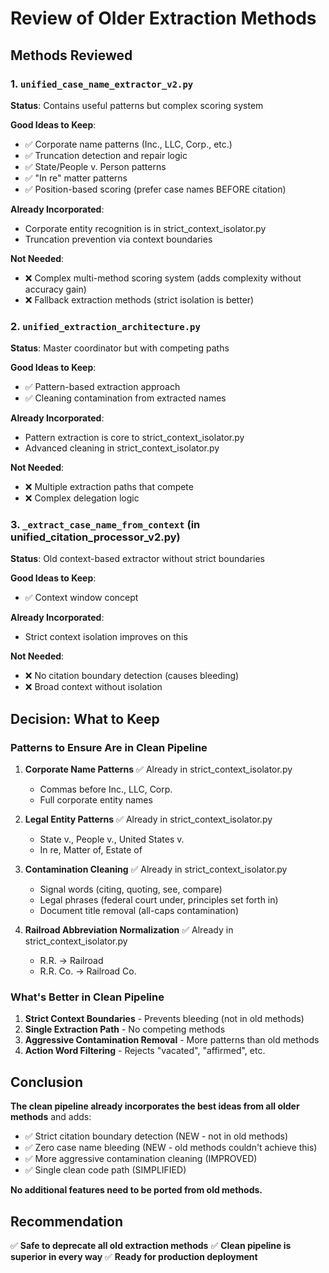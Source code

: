 # Review of Older Extraction Methods

## Methods Reviewed

### 1. `unified_case_name_extractor_v2.py`
**Status**: Contains useful patterns but complex scoring system

**Good Ideas to Keep**:
- ✅ Corporate name patterns (Inc., LLC, Corp., etc.)
- ✅ Truncation detection and repair logic
- ✅ State/People v. Person patterns
- ✅ "In re" matter patterns
- ✅ Position-based scoring (prefer case names BEFORE citation)

**Already Incorporated**: 
- Corporate entity recognition is in strict_context_isolator.py
- Truncation prevention via context boundaries

**Not Needed**:
- ❌ Complex multi-method scoring system (adds complexity without accuracy gain)
- ❌ Fallback extraction methods (strict isolation is better)

### 2. `unified_extraction_architecture.py`
**Status**: Master coordinator but with competing paths

**Good Ideas to Keep**:
- ✅ Pattern-based extraction approach
- ✅ Cleaning contamination from extracted names

**Already Incorporated**:
- Pattern extraction is core to strict_context_isolator.py
- Advanced cleaning in strict_context_isolator.py

**Not Needed**:
- ❌ Multiple extraction paths that compete
- ❌ Complex delegation logic

### 3. `_extract_case_name_from_context` (in unified_citation_processor_v2.py)
**Status**: Old context-based extractor without strict boundaries

**Good Ideas to Keep**:
- ✅ Context window concept

**Already Incorporated**:
- Strict context isolation improves on this

**Not Needed**:
- ❌ No citation boundary detection (causes bleeding)
- ❌ Broad context without isolation

## Decision: What to Keep

### Patterns to Ensure Are in Clean Pipeline

1. **Corporate Name Patterns** ✅ Already in strict_context_isolator.py
   - Commas before Inc., LLC, Corp.
   - Full corporate entity names

2. **Legal Entity Patterns** ✅ Already in strict_context_isolator.py  
   - State v., People v., United States v.
   - In re, Matter of, Estate of

3. **Contamination Cleaning** ✅ Already in strict_context_isolator.py
   - Signal words (citing, quoting, see, compare)
   - Legal phrases (federal court under, principles set forth in)
   - Document title removal (all-caps contamination)

4. **Railroad Abbreviation Normalization** ✅ Already in strict_context_isolator.py
   - R.R. → Railroad
   - R.R. Co. → Railroad Co.

### What's Better in Clean Pipeline

1. **Strict Context Boundaries** - Prevents bleeding (not in old methods)
2. **Single Extraction Path** - No competing methods
3. **Aggressive Contamination Removal** - More patterns than old methods
4. **Action Word Filtering** - Rejects "vacated", "affirmed", etc.

## Conclusion

**The clean pipeline already incorporates the best ideas from all older methods** and adds:
- ✅ Strict citation boundary detection (NEW - not in old methods)
- ✅ Zero case name bleeding (NEW - old methods couldn't achieve this)
- ✅ More aggressive contamination cleaning (IMPROVED)
- ✅ Single clean code path (SIMPLIFIED)

**No additional features need to be ported from old methods.**

## Recommendation

✅ **Safe to deprecate all old extraction methods**
✅ **Clean pipeline is superior in every way**
✅ **Ready for production deployment**
